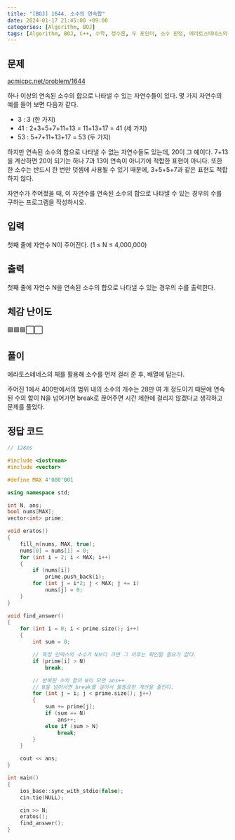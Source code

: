 ```yaml
---
title: "[BOJ] 1644. 소수의 연속합"
date: 2024-01-17 21:45:00 +09:00
categories: [Algorithm, BOJ]
tags: [Algorithm, BOJ, C++, 수학, 정수론, 두 포인터, 소수 판정, 에라토스테네스의 체, Gold 3, CLASS 5]
---
```

## **문제**
[acmicpc.net/problem/1644](https://www.acmicpc.net/problem/1644)
<br>

하나 이상의 연속된 소수의 합으로 나타낼 수 있는 자연수들이 있다. 몇 가지 자연수의 예를 들어 보면 다음과 같다.
  
- 3 : 3 (한 가지)
- 41 : 2+3+5+7+11+13 = 11+13+17 = 41 (세 가지)
- 53 : 5+7+11+13+17 = 53 (두 가지)

하지만 연속된 소수의 합으로 나타낼 수 없는 자연수들도 있는데, 20이 그 예이다. 7+13을 계산하면 20이 되기는 하나 7과 13이 연속이 아니기에 적합한 표현이 아니다. 또한 한 소수는 반드시 한 번만 덧셈에 사용될 수 있기 때문에, 3+5+5+7과 같은 표현도 적합하지 않다.

자연수가 주어졌을 때, 이 자연수를 연속된 소수의 합으로 나타낼 수 있는 경우의 수를 구하는 프로그램을 작성하시오.
<br>

## **입력**
첫째 줄에 자연수 N이 주어진다. (1 ≤ N ≤ 4,000,000)
<br>

## **출력**
첫째 줄에 자연수 N을 연속된 소수의 합으로 나타낼 수 있는 경우의 수를 출력한다.
<br>

## **체감 난이도**
🟩🟩🟩⬜⬜
<br>

## **풀이**
에라토스테네스의 체를 활용해 소수를 먼저 걸러 준 후, 배열에 담는다.

주어진 1에서 400만에서의 범위 내의 소수의 개수는 28만 여 개 정도이기 때문에 연속된 수의 합이 N을 넘어가면 break로 끊어주면 시간 제한에 걸리지 않겠다고 생각하고 문제를 풀었다.
<br>

## **정답 코드**
```c++
// 128ms

#include <iostream>
#include <vector>

#define MAX 4'000'001

using namespace std;

int N, ans;
bool nums[MAX];
vector<int> prime;

void eratos()
{
    fill_n(nums, MAX, true);
    nums[0] = nums[1] = 0;
    for (int i = 2; i < MAX; i++)
    {
        if (nums[i])
            prime.push_back(i);
        for (int j = i*2; j < MAX; j += i)
            nums[j] = 0;
    }
}

void find_answer()
{
    for (int i = 0; i < prime.size(); i++)
    {
        int sum = 0;

        // 특정 인덱스의 소수가 N보다 크면 그 이후는 확인할 필요가 없다.
        if (prime[i] > N)
            break;

        // 반복된 수의 합이 N이 되면 ans++
        // N을 넘어서면 break를 걸어서 불필요한 계산을 줄인다.
        for (int j = i; j < prime.size(); j++)
        {
            sum += prime[j];
            if (sum == N)
                ans++;
            else if (sum > N)
                break;
        }
    }

    cout << ans;
}

int main()
{
    ios_base::sync_with_stdio(false);
    cin.tie(NULL);

    cin >> N;
    eratos();
    find_answer();
}
```
